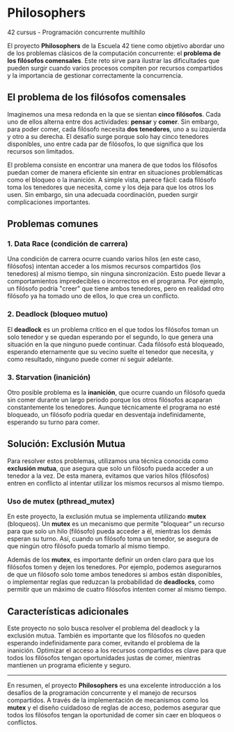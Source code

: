 # Philosophers
42 cursus - Programación concurrente multihilo

El proyecto **Philosophers** de la Escuela 42 tiene como objetivo abordar uno de los problemas clásicos de la computación concurrente: el **problema de los filósofos comensales**. Este reto sirve para ilustrar las dificultades que pueden surgir cuando varios procesos compiten por recursos compartidos y la importancia de gestionar correctamente la concurrencia.

## El problema de los filósofos comensales

Imaginemos una mesa redonda en la que se sientan **cinco filósofos**. Cada uno de ellos alterna entre dos actividades: **pensar** y **comer**. Sin embargo, para poder comer, cada filósofo necesita **dos tenedores**, uno a su izquierda y otro a su derecha. El desafío surge porque solo hay cinco tenedores disponibles, uno entre cada par de filósofos, lo que significa que los recursos son limitados.

El problema consiste en encontrar una manera de que todos los filósofos puedan comer de manera eficiente sin entrar en situaciones problemáticas como el bloqueo o la inanición. A simple vista, parece fácil: cada filósofo toma los tenedores que necesita, come y los deja para que los otros los usen. Sin embargo, sin una adecuada coordinación, pueden surgir complicaciones importantes.

## Problemas comunes

### 1. **Data Race (condición de carrera)**

Una condición de carrera ocurre cuando varios hilos (en este caso, filósofos) intentan acceder a los mismos recursos compartidos (los tenedores) al mismo tiempo, sin ninguna sincronización.
Esto puede llevar a comportamientos impredecibles o incorrectos en el programa.
Por ejemplo, un filósofo podría "creer" que tiene ambos tenedores, pero en realidad otro filósofo ya ha tomado uno de ellos, lo que crea un conflicto.

### 2. **Deadlock (bloqueo mutuo)**

El **deadlock** es un problema crítico en el que todos los filósofos toman un solo tenedor y se quedan esperando por el segundo, lo que genera una situación en la que ninguno puede continuar.
Cada filósofo está bloqueado, esperando eternamente que su vecino suelte el tenedor que necesita, y como resultado, ninguno puede comer ni seguir adelante.

### 3. **Starvation (inanición)**

Otro posible problema es la **inanición**, que ocurre cuando un filósofo queda sin comer durante un largo periodo porque los otros filósofos acaparan constantemente los tenedores.
Aunque técnicamente el programa no esté bloqueado, un filósofo podría quedar en desventaja indefinidamente, esperando su turno para comer.

## Solución: Exclusión Mutua

Para resolver estos problemas, utilizamos una técnica conocida como **exclusión mutua**, que asegura que solo un filósofo pueda acceder a un tenedor a la vez.
De esta manera, evitamos que varios hilos (filósofos) entren en conflicto al intentar utilizar los mismos recursos al mismo tiempo.

### **Uso de mutex (pthread_mutex)**

En este proyecto, la exclusión mutua se implementa utilizando **mutex** (bloqueos).
Un **mutex** es un mecanismo que permite "bloquear" un recurso para que solo un hilo (filósofo) pueda acceder a él, mientras los demás esperan su turno.
Así, cuando un filósofo toma un tenedor, se asegura de que ningún otro filósofo pueda tomarlo al mismo tiempo.

Además de los **mutex**, es importante definir un orden claro para que los filósofos tomen y dejen los tenedores.
Por ejemplo, podemos asegurarnos de que un filósofo solo tome ambos tenedores si ambos están disponibles, o implementar reglas que reduzcan la probabilidad de **deadlocks**, como permitir que un máximo de cuatro filósofos intenten comer al mismo tiempo.

## Características adicionales

Este proyecto no solo busca resolver el problema del deadlock y la exclusión mutua. También es importante que los filósofos no queden esperando indefinidamente para comer, evitando el problema de la inanición.
Optimizar el acceso a los recursos compartidos es clave para que todos los filósofos tengan oportunidades justas de comer, mientras mantienen un programa eficiente y seguro.

---

En resumen, el proyecto **Philosophers** es una excelente introducción a los desafíos de la programación concurrente y el manejo de recursos compartidos. A través de la implementación de mecanismos como los **mutex** y el diseño cuidadoso de reglas de acceso, podemos asegurar que todos los filósofos tengan la oportunidad de comer sin caer en bloqueos o conflictos.

